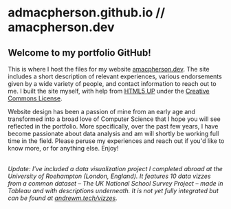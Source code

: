 # admacpherson.github.io // amacpherson.dev

<h2>Welcome to my portfolio GitHub!</h2>

<p>
This is where I host the files for my website <a href="https://amacpherson.dev" target="_blank">amacpherson.dev</a>. The site includes a short description of relevant experiences, various endorsements given by a wide variety of people, and contact information to reach out to me. I built the site myself, with help from <a href="https://html5.up.com" target="_blank">HTML5 UP</a> under the <a href="https://html5up.net/license" target="_blank">Creative Commons License</a>.

Website design has been a passion of mine from an early age and transformed into a broad love of Computer Science that I hope you will see reflected in the portfolio. More specifically, over the past few years, I have become passionate about data analysis and am will shortly be working full time in the field. Please peruse my experiences and reach out if you'd like to know more, or for anything else. Enjoy!

<br>
<i>
Update: I've included a data visualization project I completed abroad at the University of Roehampton (London, England). It features 10 data vizzes from a common dataset – The UK National School Survey Project – made in Tableau and with descriptions underneath. It is not yet fully integrated but can be found at <a href="https://andrewm.tech/vizzes" target="_blank">andrewm.tech/vizzes</a>.
</i>
</p>
